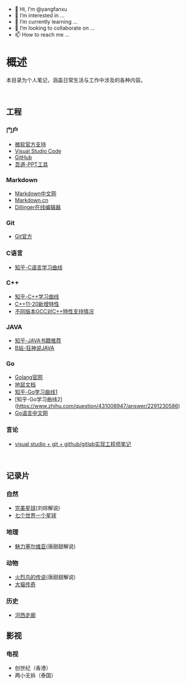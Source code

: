 - 👋 Hi, I’m @yangfanxu
- 👀 I’m interested in ...
- 🌱 I’m currently learning ...
- 💞️ I’m looking to collaborate on ...
- 📫 How to reach me ...

# 概述

本目录为个人笔记，涵盖日常生活与工作中涉及的各种内容。

<br>

## 工程

### 门户
* [微软官方支持](https://support.microsoft.com/zh-cn)
* [Visual Studio Code](https://code.visualstudio.com/)
* [GitHub](https://github.com/)
* [吾道-PPT工具](https://www.woodo.cn/)

### Markdown
* [Markdown中文网](http://markdown.p2hp.com/index.html)
* [Markdown.cn](http://www.markdown.cn/)
* [Dillinger在线编辑器](https://dillinger.io/)

### Git
* [Git官方](https://git-scm.com/)

### C语言
* [知乎-C语言学习曲线](https://www.zhihu.com/search?type=content&q=C%E8%AF%AD%E8%A8%80%E5%AD%A6%E4%B9%A0%E6%9B%B2%E7%BA%BF)

### C++
* [知乎-C++学习曲线](https://www.zhihu.com/search?type=content&q=C%2B%2B%E5%AD%A6%E4%B9%A0)
* [C++11-20新增特性](https://www.cnblogs.com/yrm1160029237/p/14246166.html)
* [不同版本GCC对C++特性支持情况](https://blog.csdn.net/red98/article/details/117767913)

### JAVA
* [知乎-JAVA书籍推荐](https://zhuanlan.zhihu.com/p/343905988)
* [B站-狂神说JAVA](https://www.bilibili.com/video/BV12J41137hu)

### Go
* [Golang官网](https://golang.google.cn/)
* [地鼠文档](https://www.topgoer.cn/)
* [知乎-Go学习曲线1](https://www.zhihu.com/question/504934465/answer/2264386377)
* [知乎-Go学习曲线2[]()](https://www.zhihu.com/question/431008947/answer/2291230586)
* [Go语言中文网](https://studygolang.com/)

### 言论
* [visual studio + git + github/gitlab实现工程师笔记](https://www.zhihu.com/question/283455691/answer/1457959083)

<br>

## 记录片

### 自然
* [完美星球](https://www.bilibili.com/video/BV1gL4y1h7Y6?spm_id_from=333.1007.top_right_bar_window_custom_collection.content.click)(刘琮解说)
* [七个世界一个星球](https://www.bilibili.com/video/BV1S44y1v7ps?spm_id_from=333.1007.top_right_bar_window_custom_collection.content.click)

### 地理
* [魅力塞尔维亚](https://www.bilibili.com/video/BV1oA411x7Km?from=search&seid=16363805797487311580&spm_id_from=333.337.0.0)(唐甜甜解说)

### 动物
* [火烈鸟的传说](https://www.bilibili.com/video/BV1nJ411E7wt?p=2)(唐甜甜解说)
* [大猫传奇](https://www.bilibili.com/video/BV1js41147sR?spm_id_from=333.1007.top_right_bar_window_custom_collection.content.click)

### 历史
* [河西走廊](https://www.bilibili.com/video/BV19f4y157oq?spm_id_from=333.1007.top_right_bar_window_custom_collection.content.click)

## 影视

### 电视
* 创世纪（香港）
* 两小无拆（泰国）

<!---
yangfanxu/yangfanxu is a ✨ special ✨ repository because its `README.md` (this file) appears on your GitHub profile.
You can click the Preview link to take a look at your changes.
--->
